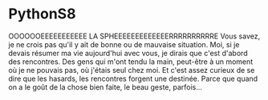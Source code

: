 # PythonS8
OOOOOOEEEEEEEEEEE LA  SPHEEEEEEEEEEEEERRRRRRRRRRE
Vous savez, je ne crois pas qu'il y ait de bonne ou de mauvaise situation. 
Moi, si je devais résumer ma vie aujourd'hui avec vous, je dirais que c'est d'abord des rencontres.
Des gens qui m'ont tendu la main, peut-être à un moment où je ne pouvais pas, où j'étais seul chez moi.
Et c'est assez curieux de se dire que les hasards, les rencontres forgent une destinée. Parce que quand on a le goût de la chose bien faite, le beau geste, parfois...
